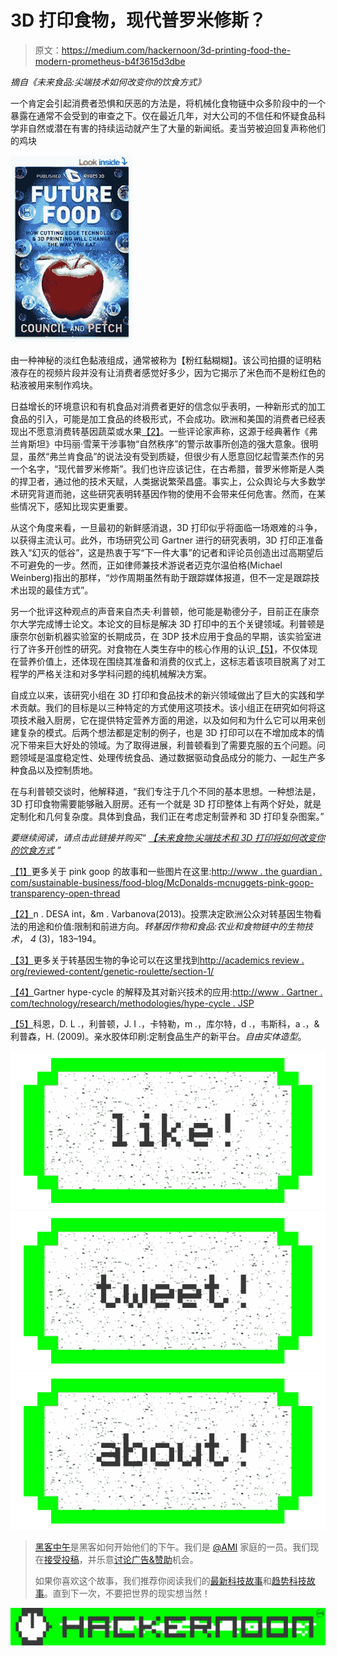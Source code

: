 # 3D 打印食物，现代普罗米修斯？

> 原文：<https://medium.com/hackernoon/3d-printing-food-the-modern-prometheus-b4f3615d3dbe>

*摘自《未来食品:尖端技术如何改变你的饮食方式》*

一个肯定会引起消费者恐惧和厌恶的方法是，将机械化食物链中众多阶段中的一个暴露在通常不会受到的审查之下。仅在最近几年，对大公司的不信任和怀疑食品科学非自然或潜在有害的持续运动就产生了大量的新闻纸。麦当劳被迫回复声称他们的鸡块

![](img/5c1688ba5fe1b08526e07f0898a7f139.png)

由一种神秘的淡红色黏液组成，通常被称为【粉红黏糊糊】。该公司拍摄的证明粘液存在的视频片段并没有让消费者感觉好多少，因为它揭示了米色而不是粉红色的粘液被用来制作鸡块。

日益增长的环境意识和有机食品对消费者更好的信念似乎表明，一种新形式的加工食品的引入，可能是加工食品的终极形式，不会成功。欧洲和美国的消费者已经表现出不愿意消费转基因蔬菜或水果[【2】](http://michaelpetch.com/2016/01/07/3d-printing-and-the-future-of-food/#_ftn2)。一些评论家声称，这源于经典著作《弗兰肯斯坦》中玛丽·雪莱干涉事物“自然秩序”的警示故事所创造的强大意象。很明显，虽然“弗兰肯食品”的说法没有受到质疑，但很少有人愿意回忆起雪莱杰作的另一个名字，“现代普罗米修斯”。我们也许应该记住，在古希腊，普罗米修斯是人类的捍卫者，通过他的技术天赋，人类据说繁荣昌盛。事实上，公众舆论与大多数学术研究背道而驰，这些研究表明转基因作物的使用不会带来任何危害。然而，在某些情况下，感知比现实更重要。

从这个角度来看，一旦最初的新鲜感消退，3D 打印似乎将面临一场艰难的斗争，以获得主流认可。此外，市场研究公司 Gartner 进行的研究表明，3D 打印正准备跌入“幻灭的低谷”，这是热衷于写“下一件大事”的记者和评论员创造出过高期望后不可避免的一步。然而，正如律师兼技术游说者迈克尔温伯格(Michael Weinberg)指出的那样，“炒作周期虽然有助于跟踪媒体报道，但不一定是跟踪技术出现的最佳方式”。

另一个批评这种观点的声音来自杰夫·利普顿，他可能是勒德分子，目前正在康奈尔大学完成博士论文。本论文的目标是解决 3D 打印中的五个关键领域。利普顿是康奈尔创新机器实验室的长期成员，在 3DP 技术应用于食品的早期，该实验室进行了许多开创性的研究。对食物在人类生存中的核心作用的认识[【5】](http://michaelpetch.com/2016/01/07/3d-printing-and-the-future-of-food/#_ftn5)，不仅体现在营养价值上，还体现在围绕其准备和消费的仪式上，这标志着该项目脱离了对工程学的严格关注和对多学科问题的纯机械解决方案。

自成立以来，该研究小组在 3D 打印和食品技术的新兴领域做出了巨大的实践和学术贡献。我们的目标是以三种特定的方式使用这项技术。该小组正在研究如何将这项技术融入厨房，它在提供特定营养方面的用途，以及如何和为什么它可以用来创建复杂的模式。后两个想法都是定制的例子，也是 3D 打印可以在不增加成本的情况下带来巨大好处的领域。为了取得进展，利普顿看到了需要克服的五个问题。问题领域是温度稳定性、处理传统食品、通过数据驱动食品成分的能力、一起生产多种食品以及控制质地。

在与利普顿交谈时，他解释道，“我们专注于几个不同的基本思想。一种想法是，3D 打印食物需要能够融入厨房。还有一个就是 3D 打印整体上有两个好处，就是定制化和几何复杂度。具体到食品，我们正在考虑定制营养和 3D 打印复杂图案。”

*要继续阅读，请点击此链接并购买“* [*【未来食物:尖端技术和 3D 打印将如何改变你的饮食方式*](http://www.amazon.com/Future-Food-Technology-Printing-Presents-ebook/dp/B00Y9BPZVU/) *”*

[【1】](http://michaelpetch.com/2016/01/07/3d-printing-and-the-future-of-food/#_ftnref1)更多关于 pink goop 的故事和一些图片在这里:[http://www . the guardian . com/sustainable-business/food-blog/McDonalds-mcnuggets-pink-goop-transparency-open-thread](http://www.theguardian.com/sustainable-business/food-blog/mcdonalds-mcnuggets-pink-goop-transparency-open-thread)

[【2】](http://michaelpetch.com/2016/01/07/3d-printing-and-the-future-of-food/#_ftnref2)n . DESA int，&m . Varbanova(2013)。投票决定欧洲公众对转基因生物看法的用途和价值:限制和前进方向。*转基因作物和食品:农业和食物链中的生物技术*， *4* (3)，183–194。

[【3】](http://michaelpetch.com/2016/01/07/3d-printing-and-the-future-of-food/#_ftnref3)更多关于转基因生物的争论可以在这里找到[http://academics review . org/reviewed-content/genetic-roulette/section-1/](http://academicsreview.org/reviewed-content/genetic-roulette/section-1/)

[【4】](http://michaelpetch.com/2016/01/07/3d-printing-and-the-future-of-food/#_ftnref4)Gartner hype-cycle 的解释及其对新兴技术的应用:[http://www . Gartner . com/technology/research/methodologies/hype-cycle . JSP](http://www.gartner.com/technology/research/methodologies/hype-cycle.jsp)

[【5】](http://michaelpetch.com/2016/01/07/3d-printing-and-the-future-of-food/#_ftnref5)科恩，D. L .，利普顿，J. I .，卡特勒，m .，库尔特，d .，韦斯科，a .，&利普森，H. (2009)。亲水胶体印刷:定制食品生产的新平台。*自由实体造型*。

[![](img/50ef4044ecd4e250b5d50f368b775d38.png)](http://bit.ly/HackernoonFB)[![](img/979d9a46439d5aebbdcdca574e21dc81.png)](https://goo.gl/k7XYbx)[![](img/2930ba6bd2c12218fdbbf7e02c8746ff.png)](https://goo.gl/4ofytp)

> [黑客中午](http://bit.ly/Hackernoon)是黑客如何开始他们的下午。我们是 [@AMI](http://bit.ly/atAMIatAMI) 家庭的一员。我们现在[接受投稿](http://bit.ly/hackernoonsubmission)，并乐意[讨论广告&赞助](mailto:partners@amipublications.com)机会。
> 
> 如果你喜欢这个故事，我们推荐你阅读我们的[最新科技故事](http://bit.ly/hackernoonlatestt)和[趋势科技故事](https://hackernoon.com/trending)。直到下一次，不要把世界的现实想当然！

[![](img/be0ca55ba73a573dce11effb2ee80d56.png)](https://goo.gl/Ahtev1)